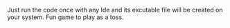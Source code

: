 Just run the code once with any Ide and its excutable file will be created on your system.
Fun game to play as a toss.
